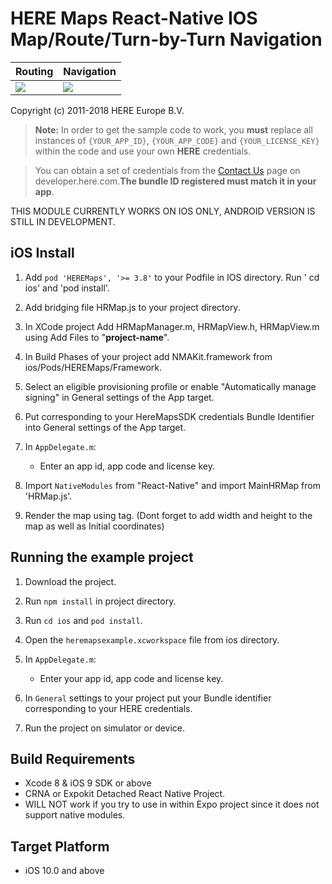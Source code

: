 
# HERE Maps React-Native IOS Map/Route/Turn-by-Turn Navigation
 Routing | Navigation
------------ | -------------
![](https://media.giphy.com/media/bbORXxwGhb7BWTHPF3/giphy.gif)   | ![](https://media.giphy.com/media/4TrIodkaHvxts0KY4l/giphy.gif)

Copyright (c) 2011-2018 HERE Europe B.V.

> **Note:** In order to get the sample code to work, you **must** replace all instances of `{YOUR_APP_ID}`, `{YOUR_APP_CODE}` and `{YOUR_LICENSE_KEY}` within the code and use your own **HERE** credentials.

> You can obtain a set of credentials from the [Contact Us](https://developer.here.com/contact-us) page on developer.here.com.**The bundle ID registered must match it in your app**.

THIS MODULE CURRENTLY WORKS ON IOS ONLY, ANDROID VERSION IS STILL IN DEVELOPMENT. 

## iOS Install


1. Add `pod 'HEREMaps', '>= 3.8'` to your Podfile in IOS directory. Run ' cd ios' and 'pod install'.

2. Add bridging file HRMap.js to your project directory.

3. In XCode project Add HRMapManager.m, HRMapView.h, HRMapView.m using Add Files to "**project-name**".

4. In Build Phases of your project add NMAKit.framework from ios/Pods/HEREMaps/Framework.

5. Select an eligible provisioning profile or enable "Automatically manage signing" in General settings of the App target.

6. Put corresponding to your HereMapsSDK credentials Bundle Identifier into General settings of the App target.

7. In `AppDelegate.m`:
    - Enter an app id, app code and license key.
    
8. Import `NativeModules` from "React-Native" and import MainHRMap from 'HRMap.js'. 

9. Render the map using <MainHRMap> tag. (Dont forget to add width and height to the map as well as Initial coordinates)
    

## Running the example project

1. Download the project. 

2. Run `npm install` in project directory.

3. Run `cd ios` and `pod install`.

4. Open the `heremapsexample.xcworkspace` file from ios directory. 

5. In `AppDelegate.m`:
    - Enter your app id, app code and license key.
6. In `General` settings to your project put your Bundle identifier corresponding to your HERE credentials.

7. Run the project on simulator or device.



## Build Requirements
 
* Xcode 8 & iOS 9 SDK or above
* CRNA or Expokit Detached React Native Project. 
* WILL NOT work if you try to use in within Expo project since it does not support native modules.

## Target Platform
 
* iOS 10.0 and above

